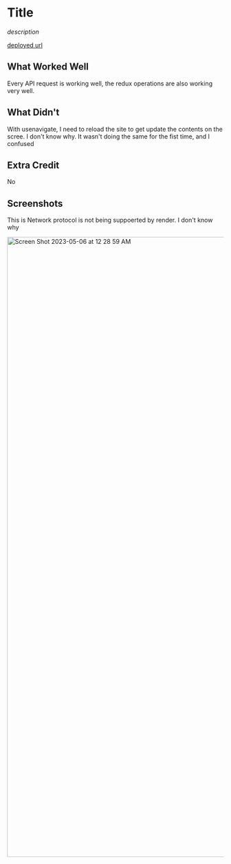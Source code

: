 # Title

*description*

[deployed url]([http://url-if-deployed-here](https://platform-e3xa.onrender.com/posts))

## What Worked Well
Every API request is working well, the redux operations are also working very well. 

## What Didn't
With usenavigate, I need to reload the site to get update the contents on the scree. I don't know why. It wasn't doing the same for the fist time, and  I confused 
## Extra Credit
No
## Screenshots
This is Network protocol is not being suppoerted by render. I don't know why

<img width="1440" alt="Screen Shot 2023-05-06 at 12 28 59 AM" src="https://user-images.githubusercontent.com/111414464/236599802-555379ee-3c5e-4700-8235-b58321d05779.png">
